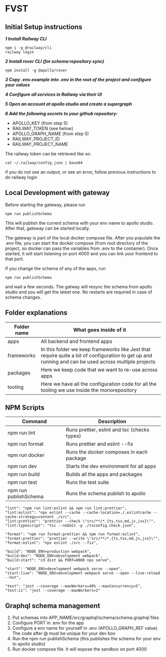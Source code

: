 # FVST

## Initial Setup instructions

**_1 Install Railway CLI_**

```
npm i -g @railway/cli
railway login
```

**_2 Install rover CLI (for schema repository sync)_**

```
npm install -g @apollo/rover
```

**_3 Copy .env.example into .env in the root of the project and configure your values_**

**_4 Configure all services in Railway via their UI_**

**_5 Open an account at apollo studio and create a supergraph_**

**_6 Add the following secrets to your github repository:_**

- APOLLO_KEY (from step 5)
- RAILWAY_TOKEN (see below)
- APOLLO_GRAPH_NAME (from step 5)
- RAILWAY_PROJECT_ID
- RAILWAY_PROJECT_NAME

The railway token can be retrieved like so:

```
cat ~/.railway/config.json | base64
```

if you do not see an output, or see an error, follow previous instructions to do railway login

## Local Development with gateway

Before starting the gateway, please run

```
npm run publishSchema
```

This will publish the current schema with your env name to apollo studio. After that, gateway can be started locally.

The gateway is part of the local docker compose file. After you populate the .env file, you can start the docker compose (from root directory of the project, so docker can pass the variables from .env to the container).
Once started, it will start listening on port 4000 and you can link your frontend to that port.

If you change the schema of any of the apps, run

```
npm run publishSchema
```

and wait a few seconds. The gatway will resync the schema from apollo studio and you will get the latest one. No restarts are required in case of schema changes.

## Folder explanations

| Folder name | What goes inside of it                                                                                                                               |
| ----------- | ---------------------------------------------------------------------------------------------------------------------------------------------------- |
| apps        | All backend and frontend apps                                                                                                                        |
| frameworks  | In this folder we keep frameworks like Jest that require quite a bit of configuration to get up and running and can be used across multiple projects |
| packages    | Here we keep code that we want to re-use across apps                                                                                                 |
| tooling     | Here we have all the configuration code for all the tooling we use inside the monorepository                                                         |

## NPM Scripts

| Command               | Description                                  |
| --------------------- | -------------------------------------------- |
| npm run lint          | Runs prettier, eslint and tsc (checks types) |
| npm run format        | Runs prettier and eslint --fix               |
| npm run docker        | Runs the docker composes in each package     |
| npm run dev           | Starts the dev environment for all apps      |
| npm run build         | Builds all the apps and packages             |
| npm run test          | Runs the test suite                          |
| npm run publishSchema | Runs the schema publish to apollo            |

    "lint": "npm run lint:eslint && npm run lint:prettier",
    "lint:eslint": "npx eslint --cache --cache-location=./.eslintcache --cache-strategy=content ./src",
    "lint:prettier": "prettier --check \"src/**/*.{ts,tsx,md,js,jsx}\"",
    "lint:typescript": "tsc --noEmit -p ./tsconfig.check.json",

    "format": "npm run format:prettier && npm run format:eslint",
    "format:prettier": "prettier --write \"src/**/*.{ts,tsx,md,js,jsx}\"",
    "format:eslint": "npx eslint ./src --fix",

    "build": "NODE_ENV=production webpack",
    "build:dev": "NODE_ENV=development webpack",
    "build:start": "cd dist && PORT=8080 npx serve",

    "start": "NODE_ENV=development webpack serve --open",
    "start:live": "NODE_ENV=development webpack serve --open --live-reload --hot",

    "test": "jest --coverage --maxWorkers=40% --maxConcurrency=5",
    "test:ci": "jest --coverage --maxWorkers=2"

## Graphql schema management

1. Put schemas into APP_NAME/src/graphql/schema/schema.graphql files
2. Configure PORT in .env for the app
3. Configure a env name for yourself in .env (APOLLO_GRAPH_REF value). The code after @ must be unique for your dev box
4. Run the npm run publishSchema (this publishes the schema for your env to apollo studio)
5. Run docker compose file. It will expose the sandbox on port 4000
